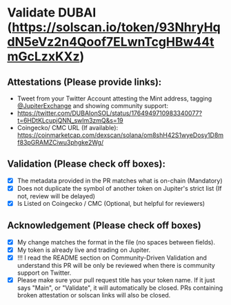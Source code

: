 # Validate DUBAI (https://solscan.io/token/93NhryHqdN5eVz2n4Qoof7ELwnTcgHBw44tmGcLzxKXz)

## Attestations (Please provide links):
- Tweet from your Twitter Account attesting the Mint address, tagging [@JupiterExchange](https://twitter.com/JupiterExchange) and showing community support:
- https://twitter.com/DUBAIonSOL/status/1764949710983340077?t=6HDtKLcupjQNN_swlm3zmQ&s=19
- Coingecko/ CMC URL (If available): https://coinmarketcap.com/dexscan/solana/om8shH42S1wyeDosy1D8mf83pGRAMZCiwu3phgke2Wg/

## Validation (Please check off boxes):
- [x] The metadata provided in the PR matches what is on-chain (Mandatory)
- [x] Does not duplicate the symbol of another token on Jupiter's strict list (If not, review will be delayed)
- [x] Is Listed on Coingecko / CMC (Optional, but helpful for reviewers)  

## Acknowledgement (Please check off boxes)
- [x] My change matches the format in the file (no spaces between fields).
- [x] My token is already live and trading on Jupiter.
- [x] !!! I read the README section on Community-Driven Validation and understand this PR will be only be reviewed when there is community support on Twitter.
- [x] Please make sure your pull request title has your token name. If it just says "Main", or "Validate", it will automatically be closed. PRs containing broken attestation or solscan links will also be closed.
